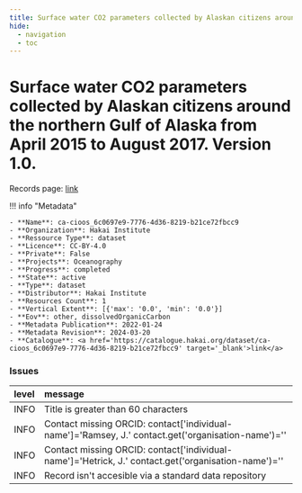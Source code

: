 ```yaml
---
title: Surface water CO2 parameters collected by Alaskan citizens around the northern Gulf of Alaska from April 2015 to August 2017. Version 1.0.
hide:
  - navigation
  - toc
---
```


# Surface water CO2 parameters collected by Alaskan citizens around the northern Gulf of Alaska from April 2015 to August 2017. Version 1.0.

Records page: <a href='https://catalogue.hakai.org/dataset/ca-cioos_6c0697e9-7776-4d36-8219-b21ce72fbcc9' target='_blank'>link</a>

<div id='map'></div>

!!! info "Metadata"
    
    - **Name**: ca-cioos_6c0697e9-7776-4d36-8219-b21ce72fbcc9 
    - **Organization**: Hakai Institute 
    - **Ressource Type**: dataset 
    - **Licence**: CC-BY-4.0 
    - **Private**: False 
    - **Projects**: Oceanography 
    - **Progress**: completed 
    - **State**: active 
    - **Type**: dataset 
    - **Distributor**: Hakai Institute 
    - **Resources Count**: 1 
    - **Vertical Extent**: [{'max': '0.0', 'min': '0.0'}] 
    - **Eov**: other, dissolvedOrganicCarbon 
    - **Metadata Publication**: 2022-01-24 
    - **Metadata Revision**: 2024-03-20 
    - **Catalogue**: <a href='https://catalogue.hakai.org/dataset/ca-cioos_6c0697e9-7776-4d36-8219-b21ce72fbcc9' target='_blank'>link</a> 

### Issues

| level   | message                                                                                             |
|:--------|:----------------------------------------------------------------------------------------------------|
| INFO    | Title is greater than 60 characters                                                                 |
| INFO    | Contact missing ORCID: contact['individual-name']='Ramsey, J.' contact.get('organisation-name')=''  |
| INFO    | Contact missing ORCID: contact['individual-name']='Hetrick, J.' contact.get('organisation-name')='' |
| INFO    | Record isn't accesible via a standard data repository                                               |

<script>
   document.addEventListener("DOMContentLoaded", function() {
    var map = L.map('map').setView([51.505, -125.09], 5);
    L.tileLayer('https://tile.openstreetmap.org/{z}/{x}/{y}.png', {
        maxZoom: 19,
        attribution: '&copy; <a href="http://www.openstreetmap.org/copyright">OpenStreetMap</a>'
    }).addTo(map);
    var geojsonFeature = {
        "type": "Feature",
        "properties": {
            "name" : "Surface water CO2 parameters collected by Alaskan citizens around the northern Gulf of Alaska from April 2015 to August 2017. Version 1.0."
        },
        "geometry": {'type': 'Polygon', 'coordinates': [[[-153.45020164, 58.42955383], [-145.36907065, 58.42955383], [-145.36907065, 61.89059635], [-153.45020164, 61.89059635], [-153.45020164, 58.42955383]]]}
    }
    L.geoJSON(geojsonFeature).addTo(map);
   })
</script>